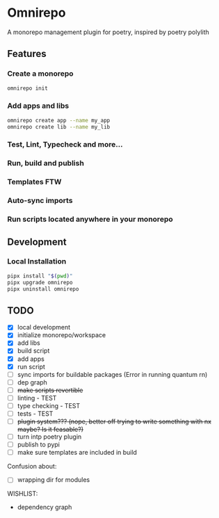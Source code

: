 # Omnirepo

A monorepo management plugin for poetry, inspired by poetry polylith

## Features

### Create a monorepo

```bash
omnirepo init
```

### Add apps and libs

```bash
omnirepo create app --name my_app
omnirepo create lib --name my_lib
```

### Test, Lint, Typecheck and more...

### Run, build and publish

### Templates FTW

### Auto-sync imports

### Run scripts located anywhere in your monorepo

## Development

### Local Installation

```bash
pipx install "$(pwd)"
pipx upgrade omnirepo
pipx uninstall omnirepo
```

## TODO

- [x] local development
- [x] initialize monorepo/workspace
- [x] add libs
- [x] build script
- [x] add apps
- [x] run script
- [ ] sync imports for buildable packages (Error in running quantum rn)
- [ ] dep graph
- [ ] ~~make scripts revertible~~
- [ ] linting - TEST
- [ ] type checking - TEST
- [ ] tests - TEST
- [ ] ~~plugin system??? (nope, better off trying to write something with nx maybe? Is it feasable?)~~
- [ ] turn intp poetry plugin
- [ ] publish to pypi
- [ ] make sure templates are included in build

Confusion about:

- [ ] wrapping dir for modules

WISHLIST:

- dependency graph
